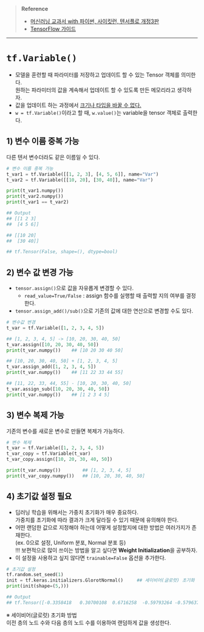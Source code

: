 > **Reference**<br>
> * [머신러닝 교과서 with 파이썬, 사이킷런, 텐서플로 개정3판](https://github.com/gilbutITbook/080223)
> * [TensorFlow 가이드](https://www.tensorflow.org/guide?hl=ko)
---

# **`tf.Variable()`**
* 모델을 훈련할 때 파라미터를 저장하고 업데이트 할 수 있는 Tensor 객체를 의미한다.<br>
원하는 파라미터의 값을 계속해서 업데이트 할 수 있도록 만든 메모리라고 생각하자.
* 값을 업데이트 하는 과정에서 <u>크기나 타입을 바꿀 수 없다.</u>
* `w = tf.Variable()`이라고 할 때, `w.value()`는 variable을 tensor 객체로 출력한다.

## **1) 변수 이름 중복 가능**
다른 텐서 변수더라도 같은 이름일 수 있다.

```python
# 변수 이름 중복 가능
t_var1 = tf.Variable([[1, 2, 3], [4, 5, 6]], name="Var")
t_var2 = tf.Variable([[10, 20], [30, 40]], name="Var")

print(t_var1.numpy())
print(t_var2.numpy())
print(t_var1 == t_var2)

## Output
## [[1 2 3]
##  [4 5 6]]

## [[10 20]
##  [30 40]]

## tf.Tensor(False, shape=(), dtype=bool)
``` 

## **2) 변수 값 변경 가능**
* `tensor.assign()`으로 값을 자유롭게 변경할 수 있다.
    * `read_value=True/False` : assign 함수를 실행할 때 출력할 지의 여부를 결정한다. 
* `tensor.assign_add()/sub()`으로 기존의 값에 대한 연산으로 변경할 수도 있다.

```python
# 변수값 변경
t_var = tf.Variable([1, 2, 3, 4, 5])

## [1, 2, 3, 4, 5] -> [10, 20, 30, 40, 50]
t_var.assign([10, 20, 30, 40, 50]) 
print(t_var.numpy())    ## [10 20 30 40 50]

## [10, 20, 30, 40, 50] + [1, 2, 3, 4, 5]
t_var.assign_add([1, 2, 3, 4, 5])
print(t_var.numpy())    ## [11 22 33 44 55]

## [11, 22, 33, 44, 55] - [10, 20, 30, 40, 50]
t_var.assign_sub([10, 20, 30, 40, 50])
print(t_var.numpy())    ## [1 2 3 4 5]
```        

## **3) 변수 복제 가능**
기존의 변수를 새로운 변수로 만들면 복제가 가능하다.

```python
# 변수 복제
t_var = tf.Variable([1, 2, 3, 4, 5])
t_var_copy = tf.Variable(t_var)
t_var_copy.assign([10, 20, 30, 40, 50])

print(t_var.numpy())        ## [1, 2, 3, 4, 5]
print(t_var_copy.numpy())   ## [10, 20, 30, 40, 50]
```   

## **4) 초기값 설정 필요**
* 딥러닝 학습을 위해서는 가중치 초기화가 매우 중요하다.<br>
가중치를 초기화에 따라 결과가 크게 달라질 수 있기 때문에 유의해야 한다.
* 어떤 랜덤한 값으로 지정해야 하는데 어떻게 설정할지에 대한 방법은 여러가지가 존재한다. <br>
(ex. 0으로 설정, Uniform 분포, Normal 분포 등) <br>
!!! 보편적으로 많이 쓰이는 방법을 알고 싶다면 **Weight Initialization**을 공부하자.
* 이 설정을 사용하고 싶지 않다면 `trainable=False` 옵션을 추가한다.
    
```python
# 초기값 설정
tf.random.set_seed(1)
init = tf.keras.initializers.GlorotNormal()     ## 세이비어(글로럿) 초기화 방법
print(init(shape=(5,)))

## Output
## tf.Tensor([-0.3358418   0.30700108  0.6716258  -0.59793264 -0.57963747], shape=(5,), dtype=float32)
```
※ 세이비어(글로럿) 초기화 방법<br>
이전 층의 노드 수와 다음 층의 노드 수를 이용하여 랜덤하게 값을 생성한다.